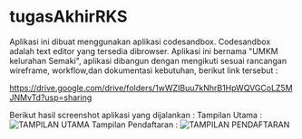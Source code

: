 # tugasAkhirRKS

Aplikasi ini dibuat menggunakan aplikasi codesandbox. 
Codesandbox adalah text editor yang tersedia dibrowser.
Aplikasi ini bernama "UMKM kelurahan Semaki", aplikasi
dibangun dengan mengikuti sesuai rancangan wireframe,
workflow,dan dokumentasi kebutuhan, berikut link tersebut :

https://drive.google.com/drive/folders/1wWZIBuu7kNhrB1HpWQVGCoLZ5MJNMvTd?usp=sharing

Berikut hasil screenshot aplikasi yang dijalankan :
Tampilan Utama : 
![TAMPILAN UTAMA](https://user-images.githubusercontent.com/60814167/106421406-3ce9fa80-648f-11eb-84f8-f168e626dad0.jpg)
Tampilan Pendaftaran :
![TAMPILAN PENDAFTARAN](https://user-images.githubusercontent.com/60814167/106421400-38bddd00-648f-11eb-8586-29094646ffab.jpg)
